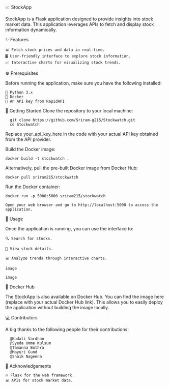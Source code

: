 📈 StockApp

StockApp is a Flask application designed to provide insights into stock market data. This application leverages APIs to fetch and display stock information dynamically.

✨ Features

    📊 Fetch stock prices and data in real-time.
    🖥️ User-friendly interface to explore stock information.
    📈 Interactive charts for visualizing stock trends.

⚙️ Prerequisites

Before running the application, make sure you have the following installed:

    🐍 Python 3.x
    🐋 Docker
    🔑 An API key from RapidAPI

🚀 Getting Started
Clone the repository to your local machine:

```
  git clone https://github.com/Sriram-g215/Stockwatch.git
  cd Stockwatch
```
    

Replace your_api_key_here in the code with your actual API key obtained from the API provider.

Build the Docker image:
```
docker build -t stockwatch .
```
Alternatively, pull the pre-built Docker image from Docker Hub:

```
docker pull sriram215/stockwatch
```
Run the Docker container:

    docker run -p 5000:5000 sriram215/stockwatch

    Open your web browser and go to http://localhost:5000 to access the application.

📝 Usage

Once the application is running, you can use the interface to:

    🔍 Search for stocks.

    📃 View stock details.

    📊 Analyze trends through interactive charts.

    image

    image

🐳 Docker Hub

The StockApp is also available on Docker Hub. You can find the image here (replace with your actual Docker Hub link). This allows you to easily deploy the application without building the image locally.

💻 Contributors

A big thanks to the following people for their contributions:
```
  @Kadali Vardhan
  @Syeda Umme Kulsum
  @Tamanna Bothra
  @Mayuri Gund
  @Shaik Nageena
```
🙏 Acknowledgements

    🔥 Flask for the web framework.
    📊 APIs for stock market data.


